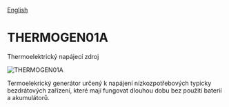 
[English](./README.md)
<!--- module --->
# THERMOGEN01A
<!--- Emodule --->

<!--- subtitle --->Thermoelektrický napájecí zdroj<!--- Esubtitle --->

![THERMOGEN01A](/doc/img/THERMOGEN01A_QRcode.png)

<!--- description --->Termoelekrický generátor určený k napájení nízkozpotřebových typicky bezdrátových zařízení, které mají fungovat dlouhou dobu bez použití baterií a akumulátorů. <!--- Edescription --->
            